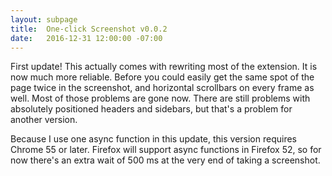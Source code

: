 ```yaml
---
layout: subpage
title:  One-click Screenshot v0.0.2
date:   2016-12-31 12:00:00 -07:00
---
```

First update! This actually comes with rewriting most of the extension. It is now much more reliable. Before you could easily get the same spot of the page twice in the screenshot, and horizontal scrollbars on every frame as well. Most of those problems are gone now. There are still problems with absolutely positioned headers and sidebars, but that's a problem for another version.

Because I use one async function in this update, this version requires Chrome 55 or later. Firefox will support async functions in Firefox 52, so for now there's an extra wait of 500 ms at the very end of taking a screenshot.
